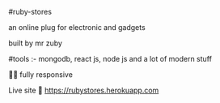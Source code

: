 #ruby-stores

an online plug for electronic and gadgets

built by mr zuby

#tools :- mongodb, react js, node js and a lot of modern stuff

💯💯 fully responsive

Live site 👀 
https://rubystores.herokuapp.com
